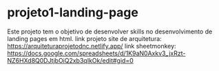 # projeto1-landing-page
Este projeto tem o objetivo de desenvolver skills no desenvolvimento de landing pages em html.
link projeto site de arquitetura: https://arquiteturaprojetodnc.netlify.app/
link sheetmonkey: https://docs.google.com/spreadsheets/d/1K9aN0Axkv3_jxRzt-NZ6HXd8Q0DJtjbOiQ2xb3qIkOk/edit#gid=0
